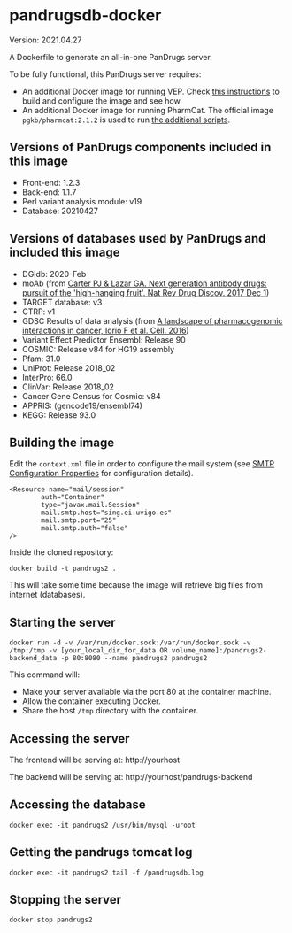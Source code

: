 # pandrugsdb-docker

Version: 2021.04.27

A Dockerfile to generate an all-in-one PanDrugs server. 

To be fully functional, this PanDrugs server requires:

- An additional Docker image for running VEP. Check [this instructions](vep/README.md) to build and configure the image and see how
- An additional Docker image for running PharmCat. The official image `pgkb/pharmcat:2.1.2` is used to run [the additional scripts](pandrugs-additional-scripts/README.md).

## Versions of PanDrugs components included in this image

* Front-end: 1.2.3
* Back-end: 1.1.7
* Perl variant analysis module: v19
* Database: 20210427

## Versions of databases used by PanDrugs and included this image

* DGIdb: 2020-Feb
* moAb (from [Carter PJ & Lazar GA. Next generation antibody drugs: pursuit of the 'high-hanging fruit'. Nat Rev Drug Discov. 2017 Dec 1](https://doi.org/10.1038/nrd.2017.227))
* TARGET database: v3
* CTRP: v1
* GDSC Results of data analysis (from [A landscape of pharmacogenomic interactions in cancer, Iorio F et al. Cell. 2016](https://doi.org/10.1016/j.cell.2016.06.017))
* Variant Effect Predictor Ensembl: Release 90
* COSMIC: Release v84 for HG19 assembly
* Pfam: 31.0
* UniProt: Release 2018_02
* InterPro: 66.0
* ClinVar: Release 2018_02
* Cancer Gene Census for Cosmic: v84
* APPRIS: (gencode19/ensembl74)
* KEGG: Release 93.0

## Building the image

Edit the `context.xml` file in order to configure the mail system (see [SMTP Configuration Properties](http://connector.sourceforge.net/doc-files/Properties.html) for configuration details).

```
<Resource name="mail/session"
        auth="Container"
        type="javax.mail.Session"
        mail.smtp.host="sing.ei.uvigo.es"
        mail.smtp.port="25"
        mail.smtp.auth="false"
/>
```

Inside the cloned repository:

```
docker build -t pandrugs2 .
```

This will take some time because the image will retrieve big files from internet (databases).

## Starting the server

```
docker run -d -v /var/run/docker.sock:/var/run/docker.sock -v /tmp:/tmp -v [your_local_dir_for_data OR volume_name]:/pandrugs2-backend_data -p 80:8080 --name pandrugs2 pandrugs2
```
This command will:
- Make your server available via the port 80 at the container machine.
- Allow the container executing Docker.
- Share the host `/tmp` directory with the container.

## Accessing the server

The frontend will be serving at: http://yourhost

The backend will be serving at: http://yourhost/pandrugs-backend

## Accessing the database

```
docker exec -it pandrugs2 /usr/bin/mysql -uroot
```

## Getting the pandrugs tomcat log

```
docker exec -it pandrugs2 tail -f /pandrugsdb.log
```

## Stopping the server

```
docker stop pandrugs2
```
